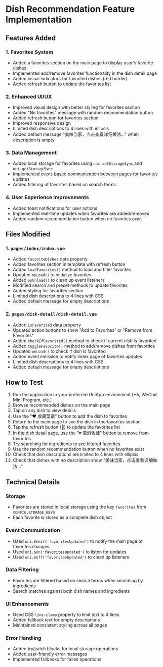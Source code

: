 # Dish Recommendation Feature Implementation

## Features Added

### 1. Favorites System
- Added a favorites section on the main page to display user's favorite dishes
- Implemented add/remove favorites functionality in the dish detail page
- Added visual indicators for favorited dishes (red border)
- Added refresh button to update the favorites list

### 2. Enhanced UI/UX
- Improved visual design with better styling for favorites section
- Added "No favorites" message with random recommendation button
- Added refresh button for favorites section
- Improved responsive design
- Limited dish descriptions to 4 lines with ellipsis
- Added default message "美味当家，点击查看详细做法..." when description is empty

### 3. Data Management
- Added local storage for favorites using `uni.setStorageSync` and `uni.getStorageSync`
- Implemented event-based communication between pages for favorites updates
- Added filtering of favorites based on search terms

### 4. User Experience Improvements
- Added toast notifications for user actions
- Implemented real-time updates when favorites are added/removed
- Added random recommendation button when no favorites exist

## Files Modified

### 1. `pages/index/index.vue`
- Added `favoriteDishes` data property
- Added favorites section in template with refresh button
- Added `loadFavorites()` method to load and filter favorites
- Updated `onLoad()` to initialize favorites
- Added `onUnload()` to clean up event listeners
- Modified search and preset methods to update favorites
- Added styling for favorites section
- Limited dish descriptions to 4 lines with CSS
- Added default message for empty descriptions

### 2. `pages/dish-detail/dish-detail.vue`
- Added `isFavorited` data property
- Updated action buttons to show "Add to Favorites" or "Remove from Favorites"
- Added `checkIfFavorited()` method to check if current dish is favorited
- Added `toggleFavorite()` method to add/remove dishes from favorites
- Updated `onLoad()` to check if dish is favorited
- Added event emission to notify index page of favorites updates
- Limited dish descriptions to 4 lines with CSS
- Added default message for empty descriptions

## How to Test

1. Run the application in your preferred UniApp environment (H5, WeChat Mini Program, etc.)
2. Browse recommended dishes on the main page
3. Tap on any dish to view details
4. Use the "❤️ 收藏菜谱" button to add the dish to favorites
5. Return to the main page to see the dish in the favorites section
6. Tap the refresh button (🔄) to update the favorites list
7. In the dish detail page, use the "💔 取消收藏" button to remove from favorites
8. Try searching for ingredients to see filtered favorites
9. Use the random recommendation button when no favorites exist
10. Check that dish descriptions are limited to 4 lines with ellipsis
11. Check that dishes with no description show "美味当家，点击查看详细做法..."

## Technical Details

### Storage
- Favorites are stored in local storage using the key `favorites` from `CONFIG.STORAGE_KEYS`
- Each favorite is stored as a complete dish object

### Event Communication
- Used `uni.$emit('favoritesUpdated')` to notify the main page of favorites changes
- Used `uni.$on('favoritesUpdated')` to listen for updates
- Used `uni.$off('favoritesUpdated')` to clean up listeners

### Data Filtering
- Favorites are filtered based on search terms when searching by ingredients
- Search matches against both dish names and ingredients

### UI Enhancements
- Used CSS `line-clamp` property to limit text to 4 lines
- Added fallback text for empty descriptions
- Maintained consistent styling across all pages

### Error Handling
- Added try/catch blocks for local storage operations
- Added user-friendly error messages
- Implemented fallbacks for failed operations